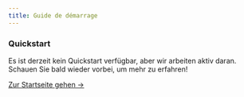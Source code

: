 ```yaml
---
title: Guide de démarrage
---
```



<div class="card">
  <h3>Quickstart</h3>
  <p>Es ist derzeit kein Quickstart verfügbar, aber wir arbeiten aktiv daran. Schauen Sie bald wieder vorbei, um mehr zu erfahren!</p>
  <a href="../" class="card-link">Zur Startseite gehen &rarr;</a>
</div>